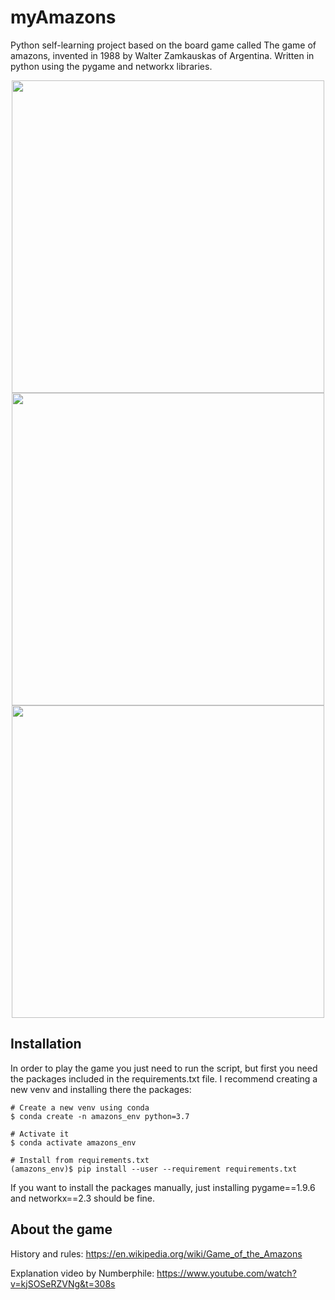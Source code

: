 # myAmazons
Python self-learning project based on the board game called The game of amazons, invented in 1988 by Walter Zamkauskas of Argentina. Written in python using the pygame and networkx libraries.

<p align="center">
<img src="https://github.com/LlucSF/myAmazons/blob/master/img/cells_6.PNG" width="500">
<img src="https://github.com/LlucSF/myAmazons/blob/master/img/cells_8.PNG" width="500">
<img src="https://github.com/LlucSF/myAmazons/blob/master/img/cells_10.PNG" width="500">
<p/>

## Installation
In order to play the game you just need to run the script, but first you need the packages included in the requirements.txt file.
I recommend creating a new venv and installing there the packages:
```
# Create a new venv using conda
$ conda create -n amazons_env python=3.7

# Activate it
$ conda activate amazons_env

# Install from requirements.txt
(amazons_env)$ pip install --user --requirement requirements.txt
```
If you want to install the packages manually, just installing pygame==1.9.6 and networkx==2.3 should be fine.

## About the game
History and rules: https://en.wikipedia.org/wiki/Game_of_the_Amazons

Explanation video by Numberphile: https://www.youtube.com/watch?v=kjSOSeRZVNg&t=308s


